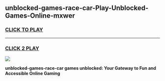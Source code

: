 
## unblocked-games-race-car-Play-Unblocked-Games-Online-mxwer
<h3>
<a href="https://premium76.site?title=unblocked-games-race-car&ref=24A">CLICK TO PLAY</a></h3>
<hr>

<h3>
<a href="https://premium76.site?title=unblocked-games-race-car&ref=24A">CLICK 2 PLAY</a>
  
</h3>

<a href="https://premium76.site?title=unblocked-games-race-car&ref=24A"><img src="https://clearcache.store/games.png"></a>


**unblocked-games-race-car games unblocked: Your Gateway to Fun and Accessible Online Gaming**
